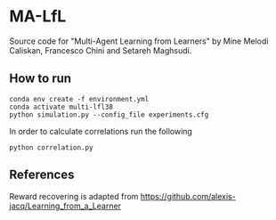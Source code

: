 # MA-LfL

Source code for "Multi-Agent Learning from Learners" by Mine Melodi Caliskan, Francesco Chini and Setareh Maghsudi.

## How to run

````
conda env create -f environment.yml
conda activate multi-lfl38
python simulation.py --config_file experiments.cfg
````

In order to calculate correlations run the following 
````
python correlation.py
````

## References
Reward recovering is adapted from https://github.com/alexis-jacq/Learning_from_a_Learner


